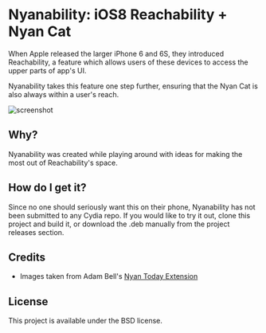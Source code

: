 # Nyanability: iOS8 Reachability + Nyan Cat

When Apple released the larger iPhone 6 and 6S, they introduced Reachability, a feature which allows users of these devices to access the upper parts of app's UI.

Nyanability takes this feature one step further, ensuring that the Nyan Cat is also always within a user's reach.

![screenshot](http://i.imgur.com/Jxq7qIO.gif)

## Why?

Nyanability was created while playing around with ideas for making the most out of Reachability's space.

## How do I get it?

Since no one should seriously want this on their phone, Nyanability has not been submitted to any Cydia repo. If you would like to try it out, clone this project and build it, or download the .deb manually from the project releases section.

## Credits

* Images taken from Adam Bell's [Nyan Today Extension](https://github.com/b3ll/NyanCat)

## License

This project is available under the BSD license.
